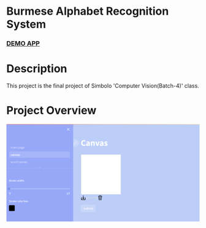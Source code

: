 <h1>Burmese Alphabet Recognition System</h1>
<h3><a href="https://atom017-burmese-alphabet-recognition-system-main-page-65ovyw.streamlit.app/">DEMO APP</a></h3>




# Description
This project is the final project of Simbolo 'Computer Vision(Batch-4)' class.

# Project Overview


![screenshot](https://github.com/atom017/Burmese-Alphabet-Recognition-System/blob/main/UI%20image.png)
